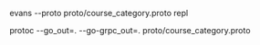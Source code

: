evans --proto proto/course_category.proto repl

 protoc --go_out=. --go-grpc_out=. proto/course_category.proto